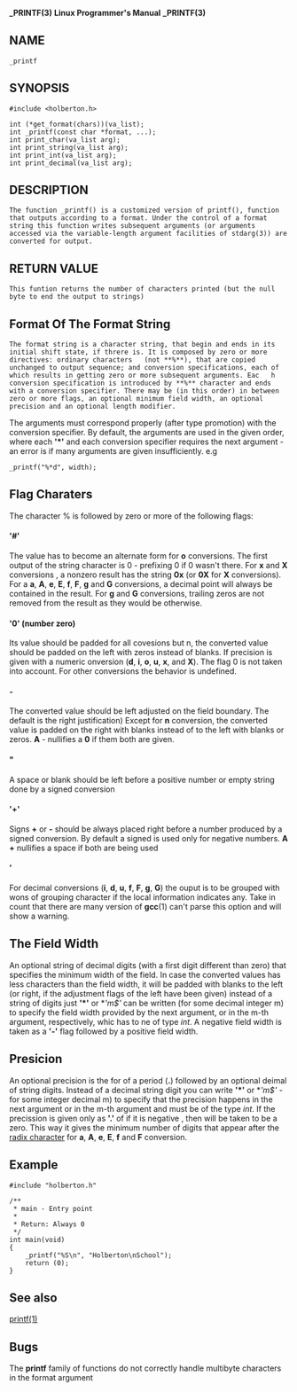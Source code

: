 **_PRINTF(3)**		**Linux Programmer's Manual**	  **_PRINTF(3)**

## NAME 

	_printf


## SYNOPSIS

	#include <holberton.h>
	
	int (*get_format(chars))(va_list);
	int _printf(const char *format, ...);
	int print_char(va_list arg);
	int print_string(va_list arg);
	int print_int(va_list arg);
	int print_decimal(va_list arg);


## DESCRIPTION

	The function _printf() is a customized version of printf(), function that outputs according to a format. Under the control of a format string this function writes subsequent arguments (or arguments accessed via the variable-length argument facilities of stdarg(3)) are converted for output.

## RETURN VALUE

	This funtion returns the number of characters printed (but the null byte to end the output to strings)

## Format Of The Format String

	The format string is a character string, that begin and ends in its initial shift state, if threre is. It is composed by zero or more directives: ordinary characters 	(not **%**), that are copied unchanged to output sequence; and conversion specifications, each of which results in getting zero or more subsequent arguments. Eac	h conversion specification is introduced by **%** character and ends with a conversion specifier. There may be (in this order) in between zero or more flags, an optional minimum field width, an optional precision and an optional length modifier.
The arguments must correspond properly (after type promotion) with the conversion specifier. By default, the arguments are used in the given order, where each **'*'** and each conversion specifier requires the next argument - an error is if many arguments are given insufficiently. 
e.g
~~~
_printf("%*d", width);
~~~

## Flag Charaters

The character % is followed by zero or more of the following flags:

#### **'#'**

The value has to become an alternate  form for **o** conversions. The first output of the string character is 0 - prefixing 0 if 0 wasn't there. For **x** and **X** conversions , a nonzero result has the string **0x** (or **0X** for **X** conversions). For a **a**, **A**, **e**, **E**, **f**, **F**, **g** and **G** conversions, a decimal point will always be contained in the result.  For **g** and **G** conversions, trailing zeros are not removed from the result as they would be otherwise.

####  **'0'** (number zero)

Its value should be padded for all covesions but n, the converted value should be padded on the left with zeros instead of blanks. If precision is given with a numeric onversion (**d**, **i**, **o**, **u**, **x**, and  **X**). The flag 0 is not taken into account. For other conversions the behavior is undefined. 

#### **-**
The converted value should be left adjusted  on the field boundary. The default is the right justification) Except for **n** conversion, the converted value is padded on the right with blanks instead of to the left with blanks or zeros. **A** - nullifies a **0** if them both are given.

#### "

A space or blank should be left before a positive number or empty string done by a signed conversion

#### **'+'**

Signs **+** or **-** should be always placed right before a number produced by a signed conversion. By default a signed is used only for negative numbers. **A** **+** nullifies a space if both are being used

#### '

For decimal conversions (**i**, **d**, **u**, **f**, **F**, **g**, **G**) the ouput is to be grouped with wons of grouping character if the local information indicates any. Take in count that there are many version of **gcc**(1) can't parse this option and will show a warning.

## The Field Width 

An optional string of decimal digits (with a first digit different than zero) that specifies the minimum width of the field. In case the converted values has less characters than the field width, it will be padded with blanks to the left (or right, if the adjustment flags of the left have been given) instead of a string of digits just **'*'** or **'*m$'** can be written (for some decimal integer m) to specify the field width provided by the next argument, or in the m-th argument, respectively, whic has to ne of type *int*. A negative field width is taken as a **'-'** flag followed by a positive field width. 

## Presicion 

An optional precision is the for of a period (**.**) followed by an optional deimal of string digits. Instead of a decimal string digit you can write **'*'** or **'*m$'** - for some integer decimal m) to specify that the precision happens in the next argument or in the m-th argument and must be of the type *int*. If the precission is given only as **'.'** of if it is negative , then will be taken to be a zero. This way it gives the minimum number of digits that appear after the [radix character](https://en.wikipedia.org/wiki/Radix) for **a**, **A**, **e**, **E**, **f** and **F** conversion. 

## Example 
 

~~~
#include "holberton.h"

/**
 * main - Entry point
 *
 * Return: Always 0
 */
int main(void)
{
    _printf("%S\n", "Holberton\nSchool");
    return (0);
}
~~~

## See also 

[printf(1)](https://linux.die.net/man/1/printf)

## Bugs

The **printf** family of functions do not correctly handle multibyte characters in the format argument